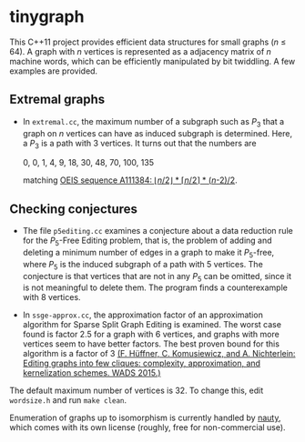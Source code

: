 # tinygraph

This C++11 project provides efficient data structures for
small graphs (*n* &le; 64). A graph with *n* vertices
is represented as a adjacency matrix of *n* machine words, which can
be efficiently manipulated by bit twiddling. A few examples are
provided.

## Extremal graphs

* In `extremal.cc`, the maximum number of a subgraph such as *P*<sub>3</sub> that a graph
  on *n* vertices can have as induced subgraph is determined. Here, a
  *P*<sub>3</sub> is a path with 3 vertices. It turns out that the
  numbers are

  0, 0, 1, 4, 9, 18, 30, 48, 70, 100, 135

  matching
  [OEIS sequence A111384: ⌊*n*/2⌋ * ⌈*n*/2⌉ * (*n*-2)/2](https://oeis.org/A111384).

## Checking conjectures

* The file `p5editing.cc` examines a conjecture about a data reduction
  rule for the *P*<sub>5</sub>-Free Editing problem, that is, the
  problem of adding and deleting a minimum number of edges in a graph
  to make it *P*<sub>5</sub>-free, where *P*<sub>5</sub> is the
  induced subgraph of a path with 5 vertices. The conjecture is that
  vertices that are not in any *P*<sub>5</sub> can be omitted, since
  it is not meaningful to delete them. The program finds a
  counterexample with 8 vertices.

* In `ssge-approx.cc`, the approximation factor of an approximation
  algorithm for Sparse Split Graph Editing is examined. The worst case
  found is factor 2.5 for a graph with 6 vertices, and graphs with
  more vertices seem to have better factors. The best proven bound for
  this algorithm is a factor of 3 [(F. Hüffner, C. Komusiewicz, and
  A. Nichterlein: Editing graphs into few cliques: complexity,
  approximation, and kernelization schemes. WADS
  2015.)](http://www.user.tu-berlin.de/hueffner/clique-edit-wads15.pdf)

The default maximum number of vertices is 32. To change this, edit
`wordsize.h` and run `make clean`.

Enumeration of graphs up to isomorphism is currently handled by
[nauty](http://cs.anu.edu.au/~bdm/nauty/), which comes with its own
license (roughly, free for non-commercial use).

